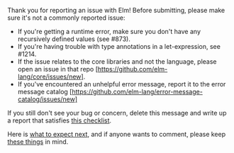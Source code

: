 Thank you for reporting an issue with Elm! Before submitting, please make sure it's not a commonly reported issue:

* If you're getting a runtime error, make sure you don't have any recursively defined values (see #873).
* If you're having trouble with type annotations in a let-expression, see #1214.
* If the issue relates to the core libraries and not the language, please open an issue in that repo [https://github.com/elm-lang/core/issues/new].
* If you've encountered an unhelpful error message, report it to the error message catalog [https://github.com/elm-lang/error-message-catalog/issues/new]

If you still don't see your bug or concern, delete this message and write up a report that satisfies [this checklist](https://github.com/process-bot/contribution-checklist/blob/master/participation.md).

Here is [what to expect next](https://github.com/process-bot/contribution-checklist/blob/master/expectations.md), and if anyone wants to comment, please keep [these things](https://github.com/process-bot/contribution-checklist/blob/master/participation.md) in mind.

